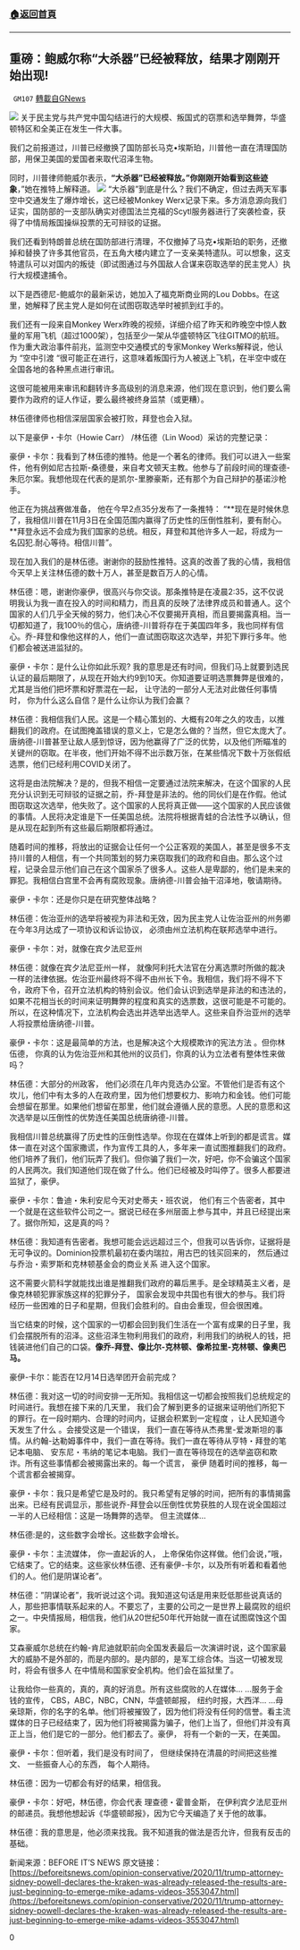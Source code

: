 ###  [:house:返回首頁](https://github.com/ourhimalayas/txt)
---

## 重磅：鲍威尔称“大杀器”已经被释放，结果才刚刚开始出现!
` GM107` [轉載自GNews](https://gnews.org/zh-hans/568890/)

![](https://gnews-media-offload.s3.amazonaws.com/wp-content/uploads/2020/11/17215315/Sidney-Powell-Lou-Dobbs.png)
关于民主党与共产党中国勾结进行的大规模、叛国式的窃票和选举舞弊，华盛顿特区和全美正在发生一件大事。

我们之前报道过，川普已经撤换了国防部长马克•埃斯珀，川普他一直在清理国防部，用保卫美国的爱国者来取代沼泽生物。

同时，川普律师鲍威尔表示，**“大杀器”已经被释放。”你刚刚开始看到这些迹象**，”她在推特上解释道。
![](https://gnews-media-offload.s3.amazonaws.com/wp-content/uploads/2020/11/17215348/121-2.png)
“大杀器”到底是什么？我们不确定，但过去两天军事空中交通发生了爆炸增长，这已经被Monkey Werx记录下来。多方消息源向我们证实，国防部的一支部队确实对德国法兰克福的Scytl服务器进行了突袭检查，获得了中情局叛国操纵投票的无可辩驳的证据。

我们还看到特朗普总统在国防部进行清理，不仅撤掉了马克•埃斯珀的职务，还撤掉和替换了许多其他官员，在五角大楼内建立了一支亲美特遣队。可以想象，这支特遣队可以对国内的叛徒（即试图通过与外国敌人合谋来窃取选举的民主党人）执行大规模逮捕令。

以下是西德尼-鲍威尔的最新采访，她加入了福克斯商业网的Lou Dobbs。在这里，她解释了民主党人是如何在试图窃取选举时被抓到红手的。

我们还有一段来自Monkey Werx昨晚的视频，详细介绍了昨天和昨晚空中惊人数量的军用飞机（超过1000架），包括至少一架从华盛顿特区飞往GITMO的航班。作为重大政治事件前兆，监测空中交通模式的专家Monkey Werks解释说，他认为 “空中引渡 “很可能正在进行，这意味着叛国行为人被送上飞机，在半空中或在全国各地的各种黑点进行审讯。



这很可能被用来审讯和翻转许多高级别的消息来源，他们现在意识到，他们要么需要作为政府的证人作证，要么最终被终身监禁（或更糟）。

林伍德律师也相信深层国家会被打败，拜登也会入狱。

以下是豪伊・卡尔（Howie Carr） /林伍德（Lin Wood）采访的完整记录：

豪伊・卡尔：我看到了林伍德的推特。他是一个著名的律师。我们可以进入一些案件，他有例如尼古拉斯-桑德曼，来自考文顿天主教。他参与了前段时间的理查德-朱厄尔案。我想他现在代表的是凯尔-里滕豪斯，还有那个为自己辩护的基诺沙枪手。

他正在为挑战赛做准备， 他在今早2点35分发布了一条推特： “**现在是时候休息了，我相信川普在11月3日在全国范围内赢得了历史性的压倒性胜利，要有耐心。**拜登永远不会成为我们国家的总统。相反，拜登和其他许多人一起，将成为一名囚犯.耐心等待。相信川普”。

现在加入我们的是林伍德。谢谢你的鼓励性推特。这真的改善了我的心情，我相信今天早上关注林伍德的数十万人，甚至是数百万人的心情。

林伍德：嗯，谢谢你豪伊，很高兴与你交谈。那条推特是在凌晨2:35，这不仅说明我认为我一直在投入的时间和精力，而且真的反映了法律界成员和普通人。这个国家的人们几乎全天候的努力，他们决心不仅要揭开真相，而且要揭露真相。当一切都知道了，我100％的信心，唐纳德-川普将存在于美国四年多，我也同样有信心。乔-拜登和像他这样的人，他们一直试图窃取这次选举，并犯下罪行多年。他们都会被送进监狱的。

豪伊・卡尔：是什么让你如此乐观? 我的意思是还有时间，但我们马上就要到选民认证的最后期限了，从现在开始大约9到10天。你知道要证明选票舞弊是很难的，尤其是当他们把坏票和好票混在一起， 让守法的一部分人无法对此做任何事情时， 你为什么这么自信？是什么让你认为我们会赢？

林伍德：我相信我们人民。这是一个精心策划的、大概有20年之久的攻击，以推翻我们的政府。在试图掩盖错误的意义上，它是怎么做的？当然，但它太庞大了。唐纳德-川普甚至让敌人感到惊讶，因为他赢得了广泛的优势，以及他们所瞄准的关键州的窃取。在半夜，他们开始不得不出示数万张，在某些情况下数十万张假纸选票，他们已经利用COVID关闭了。

这将是由法院解决？是的，但我不相信一定要通过法院来解决，在这个国家的人民充分认识到无可辩驳的证据之前，乔-拜登是非法的。他的同伙们是在作假。他试图窃取这次选举，他失败了。这个国家的人民将真正做——这个国家的人民应该做的事情。人民将决定谁是下一任美国总统。法院将根据青蛙的合法性予以确认，但是从现在起到所有这些最后期限都将通过。

随着时间的推移，将放出的证据会让任何一个公正客观的美国人，甚至是很多不支持川普的人相信，有一个共同策划的努力来窃取我们的政府和自由。那么这个过程，记录会显示他们自己在这个国家杀了很多人。这些人是卑鄙的，他们是未来的罪犯。我相信白宫里不会再有腐败现象。唐纳德-川普会抽干沼泽地，敬请期待。

豪伊・卡尔：还是你只是在研究整体战略？

林伍德：佐治亚州的选举将被视为非法和无效，因为民主党人让佐治亚州的州务卿 在今年3月达成了一项协议和诉讼协议， 必须由州立法机构在联邦选举中进行。

豪伊・卡尔：对，就像在宾夕法尼亚州

林伍德：就像在宾夕法尼亚州一样， 就像阿利托大法官在分离选票时所做的裁决一样的法律依据。佐治亚州最终将不得不由州长下令。我相信，我们将不得不下令，政府下令，召开立法机构的特别会议。他们会认识到选举是非法的和违法的，如果不花相当长的时间来证明舞弊的程度和真实的选票数，这很可能是不可能的。所以，在这种情况下，立法机构会选出并选举出选举人。这些来自乔治亚州的选举人将投票给唐纳德-川普。

豪伊・卡尔：这是最简单的方法，也是解决这个大规模欺诈的宪法方法 。但你林伍德， 你真的认为佐治亚州和其他州的议员们，你真的认为立法者有整体性来做吗？

林伍德：大部分的州政客， 他们必须在几年内竞选办公室。不管他们是否有这个坎儿，他们中有太多的人在政府里，因为他们想要权力、影响力和金钱。他们可能会想留在那里。如果他们想留在那里，他们就会遵循人民的意愿。人民的意愿和这次选举是以压倒性的优势连任美国总统唐纳德-川普。

我相信川普总统赢得了历史性的压倒性选举。你现在在媒体上听到的都是谎言。媒体一直在对这个国家撒谎，作为宣传工具的人，多年来一直试图推翻我们的政府。他们培养了我们，他们玩弄了我们。但你骗了我们一次，好吧，你不会骗这个国家的人民两次。我们知道他们现在做了什么。他们已经被及时叫停了。很多人都要进监狱了，豪伊。

豪伊・卡尔：鲁迪・朱利安尼今天对史蒂夫・班农说， 他们有三个告密者，其中一个就是在这些软件公司之一。据说已经在多州层面上参与其中，并且已经提出来了。据你所知，这是真的吗？

林伍德：我知道有告密者。我想可能会远远超过三个，但我可以告诉你，证据将是无可争议的。Dominion投票机最初在委内瑞拉，用古巴的钱买回来的， 然后通过与乔治・索罗斯和克林顿基金会的商业关系 进入这个国家。

这不需要火箭科学就能找出谁是推翻我们政府的幕后黑手。是全球精英主义者，是像克林顿犯罪家族这样的犯罪分子， 国家会发现中共国也有很大的参与。我们将经历一些困难的日子和星期，但我们会胜利的。自由会重现，但会很困难。

当它结束的时候，这个国家的一切都会回到我们生活在一个富有成果的日子里，我们会摆脱所有的沼泽。这些沼泽生物利用我们的政府，利用我们的纳税人的钱，把钱装进他们自己的口袋。**像乔-拜登、像比尔-克林顿、像希拉里-克林顿、像奥巴马。**

豪伊-卡尔：能否在12月14日选举团开会前完成？

林伍德：我对这一切的时间安排一无所知。我相信这一切都会按照我们总统规定的时间进行。我想在接下来的几天里， 我们会了解到更多的证据来证明他们所犯下的罪行。在一段时期内、合理的时间内，证据会积累到一定程度 ，让人民知道今天发生了什么 。会接受这是一个错误， 我们一直在等待从杰弗里-爱泼斯坦的事情。从约翰-达勒姆事件中，我们一直在等待。我们一直在等待从亨特・拜登的笔记本电脑、 安东尼・韦纳的笔记本电脑。我们一直在等待现在的选举盗窃和欺诈。所有这些事情都会被揭露出来的。每一个谎言， 豪伊 随着时间的推移，每一个谎言都会被揭穿。

豪伊・卡尔：我只是希望它是及时的。我只希望有足够的时间，把所有的事情揭露出来。已经有民调显示，那些说乔-拜登会以压倒性优势获胜的人现在说全国超过一半的人已经相信：这是一场舞弊的选举。 但主流媒体…

林伍德:是的，这些数字会增长。这些数字会增长。

豪伊・卡尔：主流媒体， 你一直起诉的人， 上帝保佑你这样做。他们会说，”哦，它结束了。它的结束。这些家伙林伍德、还有豪伊-卡尔，以及所有听着和看着他们的人。他们是阴谋论者”。

林伍德：”阴谋论者”，我听说过这个词。我知道这句话是用来贬低那些说真话的人，那些把事情联系起来的人。不要忘了，主要的公司之一是世界上最腐败的组织之一。中央情报局，相信我，他们从20世纪50年代开始就一直在试图腐蚀这个国家。

艾森豪威尔总统在约翰-肯尼迪就职前向全国发表最后一次演讲时说，这个国家最大的威胁不是外部的，而是内部的。是内部的，是军工综合体。当这一切被发现时，将会有很多人 在中情局和国家安全机构。他们会在监狱里了。

让我给你一些真的，真的，真的好消息。所有这些腐败的人在媒体… …服务于金钱的宣传， CBS，ABC，NBC，CNN，华盛顿邮报， 纽约时报，大西洋… …母亲琼斯，你的名字的名单。他们将被摧毁了，因为他们将没有任何的信誉。看主流媒体的日子已经结束了，因为他们将被揭露为骗子，他们上当了，但他们并没有真正上当，他们是它的一部分。他们都去了。豪伊， 将有一个新的一天，在美国。

豪伊・卡尔：但听着，我们是没有时间了， 但继续保持在清晨的时间把这些推文、 一些振奋人心的东西， 每个人期待。

林伍德：因为一切都会有好的结果，相信我。

豪伊・卡尔：好吧，林伍德，你会代表 理查德・霍普金斯， 在伊利宾夕法尼亚州的邮递员。我想他想起诉《华盛顿邮报》，因为它今天编造了关于他的故事。

林伍德：我的意思是，他必须来找我。我不知道我的做法是否允许，但我有反击的基础。

新闻来源：BEFORE IT’S NEWS
原文链接：[https://beforeitsnews.com/opinion-conservative/2020/11/trump-attorney-sidney-powell-declares-the-kraken-was-already-released-the-results-are-just-beginning-to-emerge-mike-adams-videos-3553047.html](https://beforeitsnews.com/opinion-conservative/2020/11/trump-attorney-sidney-powell-declares-the-kraken-was-already-released-the-results-are-just-beginning-to-emerge-mike-adams-videos-3553047.html)

0
